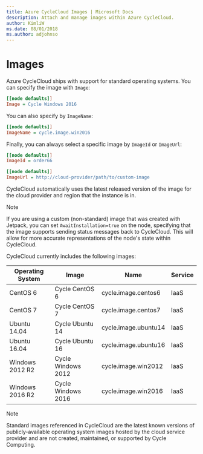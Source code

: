 ```yaml
---
title: Azure CycleCloud Images | Microsoft Docs
description: Attach and manage images within Azure CycleCloud.
author: KimliW
ms.date: 08/01/2018
ms.author: adjohnso
---
```


# Images

Azure CycleCloud ships with support for standard operating systems. You can specify the image with `Image`:

``` ini
[[node defaults]]
Image = Cycle Windows 2016
```

You can also specify by `ImageName`:

``` ini
[[node defaults]]
ImageName = cycle.image.win2016
```

Finally, you can always select a specific image by `ImageId` or `ImageUrl`:

``` ini
[[node defaults]]
ImageId = order66

[[node defaults]]
ImageUrl = http://cloud-provider/path/to/custom-image
```

CycleCloud automatically uses the latest released version of the image for the cloud provider and region that the instance is in.

> [!NOTE]
If you are using a custom (non-standard) image that was created with Jetpack, you can set `AwaitInstallation=true` on the node, specifying that the image supports sending status messages back to CycleCloud. This will allow for more accurate representations of the node's state within CycleCloud.

CycleCloud currently includes the following images:

| Operating System | Image              | Name                  | Service    |
| ---------------- | ------------------ | --------------------- | ---------- |
| CentOS 6         | Cycle CentOS 6     | cycle.image.centos6   | IaaS       |
| CentOS 7         | Cycle CentOS 7     | cycle.image.centos7   | IaaS       |
| Ubuntu 14.04     | Cycle Ubuntu 14    | cycle.image.ubuntu14  | IaaS       |
| Ubuntu 16.04     | Cycle Ubuntu 16    | cycle.image.ubuntu16  | IaaS       |
| Windows 2012 R2  | Cycle Windows 2012 | cycle.image.win2012   | IaaS       |
| Windows 2016 R2  | Cycle Windows 2016 | cycle.image.win2016   | IaaS       |

> [!NOTE]
> Standard images referenced in CycleCloud are the latest known versions of publicly-available operating system images hosted by the cloud service provider and are not created, maintained, or supported by Cycle Computing.
